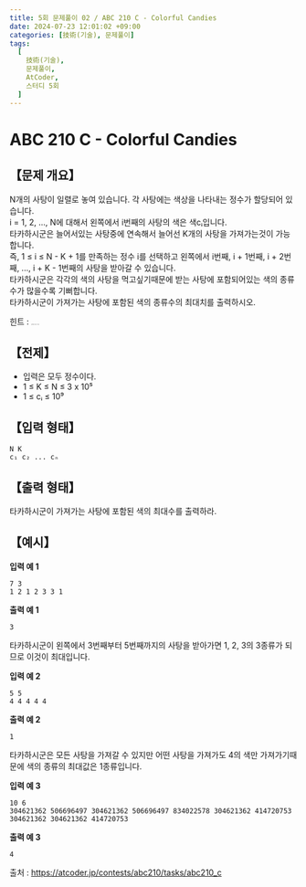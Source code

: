 ```yaml
---
title: 5회 문제풀이 02 / ABC 210 C - Colorful Candies
date: 2024-07-23 12:01:02 +09:00
categories: [技術(기술), 문제풀이]
tags:
  [
    技術(기술),
    문제풀이,
    AtCoder,
    스터디 5회
  ]
---
```

<!-- ko -->
# ABC 210 C - Colorful Candies
## 【문제 개요】
N개의 사탕이 일렬로 놓여 있습니다. 각 사탕에는 색상을 나타내는 정수가 할당되어 있습니다.<br>
i = 1, 2, ..., N에 대해서 왼쪽에서 i번째의 사탕의 색은 색cᵢ입니다.<br>
타카하시군은 늘어서있는 사탕중에 연속해서 늘어선 K개의 사탕을 가져가는것이 가능합니다.<br>
즉, 1 ≤ i ≤ N - K + 1를 만족하는 정수 i를 선택하고 왼쪽에서 i번째, i + 1번째, i + 2번째, ..., i + K - 1번째의 사탕을 받아갈 수 있습니다.<br>
타카하시군은 각각의 색의 사탕을 먹고싶기때문에 받는 사탕에 포함되어있는 색의 종류수가 많을수록 기뻐합니다.<br>
타카하시군이 가져가는 사탕에 포함된 색의 종류수의 최대치를 출력하시오.

힌트 : <span style="font-size:0.1rem">슬라이딩 윈도우 기법</span>

## 【전제】
- 입력은 모두 정수이다.
- 1 ≤ K ≤ N ≤ 3 x 10⁵
- 1 ≤ cᵢ ≤ 10⁹

## 【입력 형태】
```
N K
c₁ c₂ ... cₙ
```

## 【출력 형태】
타카하시군이 가져가는 사탕에 포함된 색의 최대수를 출력하라.

## 【예시】

**입력 예 1**

```
7 3
1 2 1 2 3 3 1
```

**출력 예 1**

```
3
```
타카하시군이 왼쪽에서 3번째부터 5번째까지의 사탕을 받아가면 1, 2, 3의 3종류가 되므로 이것이 최대입니다.

**입력 예 2**

```
5 5
4 4 4 4 4
```

**출력 예 2**

```
1
```
타카하시군은 모든 사탕을 가져갈 수 있지만 어떤 사탕을 가져가도 4의 색만 가져가기때문에 색의 종류의 최대값은 1종류입니다.

**입력 예 3**

```
10 6
304621362 506696497 304621362 506696497 834022578 304621362 414720753 304621362 304621362 414720753
```

**출력 예 3**

```
4
```

출처 : <a href="https://atcoder.jp/contests/abc210/tasks/abc210_c">https://atcoder.jp/contests/abc210/tasks/abc210_c</a> 
<!-- endko -->
<!-- ja -->
<!-- endja -->